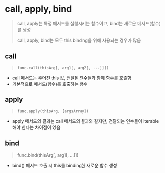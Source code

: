 # call, apply, bind

> call, apply는 특정 메서드를 실행시키는 함수이고, bind는 새로운 메서드(함수)를 생성
>
> call, apply, bind는 모두 this binding을 위해 사용되는 경우가 많음

## call

> `func.call(thisArg[, arg1[, arg2[, ...]]])`

- call 메서드는 주어진 this 값, 전달된 인수들과 함께 함수를 호출함
- 기본적으로 메서드(함수)를 호출하는 함수



## apply

> `func.apply(thisArg, [argsArray])`

- apply 메서드의 결과는 call 메서드의 결과와 같지만, 전달되는 인수들이 iterable 해야 한다는 차이점이 있음



## bind

> func.bind(thisArg[, arg1[, ...]])

- bind() 메서드 호출 시 this를 binding한 새로운 함수 생성